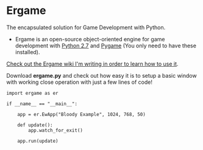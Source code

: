 Ergame
======
The encapsulated solution for Game Development with Python.

* Ergame is an open-source object-oriented engine for game development with [Python 2.7](https://www.python.org/download/releases/2.7/) and [Pygame](http://www.pygame.org/news.html) (You only need to have these installed).

[Check out the Ergame wiki I'm writing in order to learn how to use it](https://github.com/EricsonWillians/Ergame/wiki).

Download **ergame.py** and check out how easy it is to setup a basic window with working close operation with just a few lines of code!

```
import ergame as er

if __name__ == "__main__":
	
	app = er.EwApp("Bloody Example", 1024, 768, 50)
	
	def update():	
		app.watch_for_exit()
		
	app.run(update)

```
